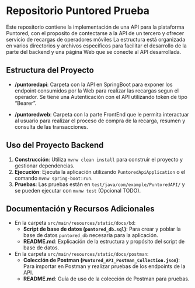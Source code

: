 # Repositorio Puntored Prueba

Este repositorio contiene la implementación de una API para la plataforma Puntored, con el proposito de contectarse a la API de un tercero y ofrecer servicio de recargas de operadores móviles
La estructura está organizada en varios directorios y archivos específicos para facilitar el desarrollo de la parte del backend y una página Web que se conecte al API desarrollada.

## Estructura del Proyecto

- **/puntoredapi**: Carpeta con la API en SpringBoot para exponer los endpoint consumidos por la Web para realizar las recargas segun el operador. Se tiene una Autenticación con el API utilizando token de tipo “Bearer”.

- **/puntoredweb**: Carpeta con la parte FrontEnd que le permita interactuar al usuario para realizar el proceso de compra de la recarga,  resumen y consulta de las transacciones.

## Uso del Proyecto **Backend**

1. **Construcción**: Utiliza `mvnw clean install` para construir el proyecto y gestionar dependencias.
2. **Ejecución**: Ejecuta la aplicación utilizando `PuntoredApiApplication` o el comando `mvnw spring-boot:run`.
3. **Pruebas**: Las pruebas están en `test/java/com/example/PuntoredAPI/` y se pueden ejecutar con `mvnw test` (Opcional TODO).

## Documentación y Recursos Adicionales

- En la carpeta `src/main/resources/static/docs/bd`:
  - **Script de base de datos (`puntored_db.sql`)**: Para crear y poblar la base de datos `puntored_db` necesaria para la aplicación.
  - **README.md**: Explicación de la estructura y propósito del script de base de datos.
- En la carpeta `src/main/resources/static/docs/postman`:
  - **Colección de Postman (`Puntored_API_Postman_Collection.json`)**: Para importar en Postman y realizar pruebas de los endpoints de la API.
  - **README.md**: Guía de uso de la colección de Postman para pruebas.

